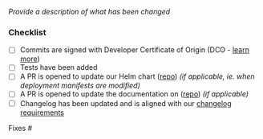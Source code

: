 <!-- Thank you for contributing!

     Read more about how you can contribute in our contribution guide:
     https://github.com/kedacore/keda/blob/main/CONTRIBUTING.md
-->

_Provide a description of what has been changed_

### Checklist

- [ ] Commits are signed with Developer Certificate of Origin (DCO - [learn more](https://github.com/kedacore/keda/blob/main/CONTRIBUTING.md#developer-certificate-of-origin-signing-your-work))
- [ ] Tests have been added
- [ ] A PR is opened to update our Helm chart ([repo](https://github.com/kedacore/charts)) *(if applicable, ie. when deployment manifests are modified)*
- [ ] A PR is opened to update the documentation on ([repo](https://github.com/kedacore/keda-docs)) *(if applicable)*
- [ ] Changelog has been updated and is aligned with our [changelog requirements](https://github.com/kedacore/keda/blob/main/CONTRIBUTING.md#Changelog)

<!--
  Make sure to link the related issue for this change
  If it requires multiple PRs and/or a PR on another repo as well, please use "Relates to" instead.
-->
Fixes #
